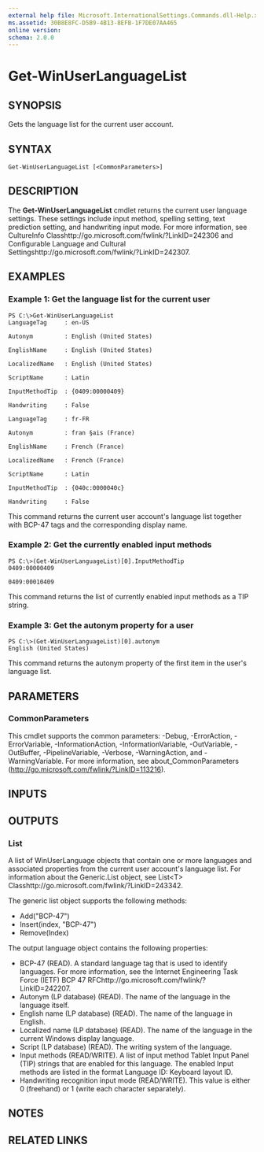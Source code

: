 ```yaml
---
external help file: Microsoft.InternationalSettings.Commands.dll-Help.xml
ms.assetid: 30B8E8FC-D5B9-4B13-8EFB-1F7DE07AA465
online version: 
schema: 2.0.0
---
```


# Get-WinUserLanguageList

## SYNOPSIS
Gets the language list for the current user account.

## SYNTAX

```
Get-WinUserLanguageList [<CommonParameters>]
```

## DESCRIPTION
The **Get-WinUserLanguageList** cmdlet returns the current user language settings.
These settings include input method, spelling setting, text prediction setting, and handwriting input mode.
For more information, see CultureInfo Classhttp://go.microsoft.com/fwlink/?LinkID=242306 and Configurable Language and Cultural Settingshttp://go.microsoft.com/fwlink/?LinkID=242307.

## EXAMPLES

### Example 1: Get the language list for the current user
```
PS C:\>Get-WinUserLanguageList
LanguageTag     : en-US

Autonym         : English (United States) 

EnglishName     : English (United States) 

LocalizedName   : English (United States) 

ScriptName      : Latin

InputMethodTip  : {0409:00000409}

Handwriting     : False 

LanguageTag     : fr-FR

Autonym         : fran §ais (France) 

EnglishName     : French (France) 

LocalizedName   : French (France) 

ScriptName      : Latin

InputMethodTip  : {040c:0000040c}

Handwriting     : False
```

This command returns the current user account's language list together with BCP-47 tags and the corresponding display name.

### Example 2: Get the currently enabled input methods
```
PS C:\>(Get-WinUserLanguageList)[0].InputMethodTip
0409:00000409

0409:00010409
```

This command returns the list of currently enabled input methods as a TIP string.

### Example 3: Get the autonym property for a user
```
PS C:\>(Get-WinUserLanguageList)[0].autonym
English (United States)
```

This command returns the autonym property of the first item in the user's language list.

## PARAMETERS

### CommonParameters
This cmdlet supports the common parameters: -Debug, -ErrorAction, -ErrorVariable, -InformationAction, -InformationVariable, -OutVariable, -OutBuffer, -PipelineVariable, -Verbose, -WarningAction, and -WarningVariable. For more information, see about_CommonParameters (http://go.microsoft.com/fwlink/?LinkID=113216).

## INPUTS

## OUTPUTS

### List<WinUserLanguage>
A list of WinUserLanguage objects that contain one or more languages and associated properties from the current user account's language list.
For information about the Generic.List object, see List\<T\> Classhttp://go.microsoft.com/fwlink/?LinkID=243342.

The generic list object supports the following methods:

- Add("BCP-47")
- Insert(index, "BCP-47")
- Remove(Index)

The output language object contains the following properties:

- BCP-47 (READ). A standard language tag that is used to identify languages. For more information, see the Internet Engineering Task Force (IETF) BCP 47 RFChttp://go.microsoft.com/fwlink/?LinkID=242207. 
- Autonym (LP database) (READ). The name of the language in the language itself. 
- English name (LP database) (READ). The name of the language in English. 
- Localized name (LP database) (READ). The name of the language in the current Windows display language. 
- Script (LP database) (READ). The writing system of the language. 
- Input methods (READ/WRITE). A list of input method Tablet Input Panel (TIP) strings that are enabled for this language. The enabled Input methods are listed in the format Language ID: Keyboard layout ID. 
- Handwriting recognition input mode (READ/WRITE). This value is either 0 (freehand) or 1 (write each character separately).

## NOTES

## RELATED LINKS

